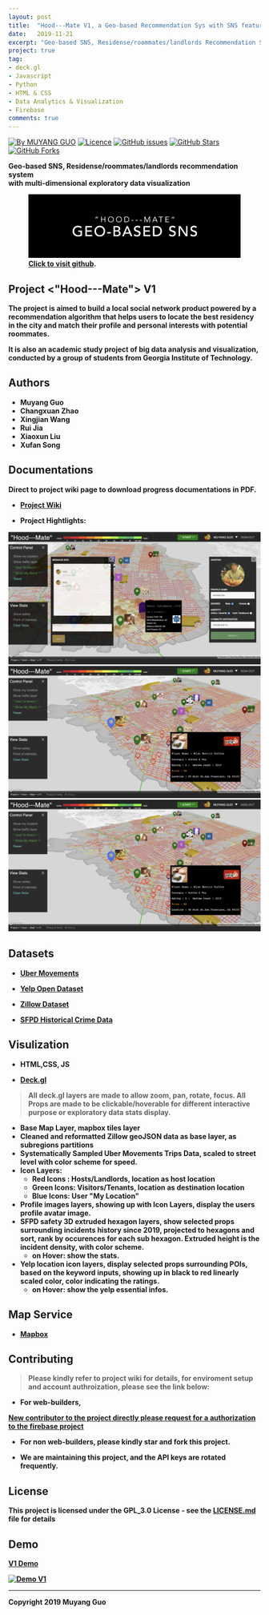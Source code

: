 ```yaml
---
layout: post
title:  "Hood---Mate V1, a Geo-based Recommendation Sys with SNS feature"
date:   2019-11-21
excerpt: "Geo-based SNS, Residense/roommates/landlords Recommendation System, Multi-dimensional exploratory data visualization"
project: true
tag:
- deck.gl
- Javascript
- Python
- HTML & CSS
- Data Analytics & Visualization
- Firebase
comments: true
---
```


[![By MUYANG GUO](https://img.shields.io/badge/by-muyangguo-blue.svg)](https://github.com/MUYANGGUO) [![Licence](https://img.shields.io/badge/license-GPL--3.0-blue.svg)](https://github.com/MUYANGGUO/6242/blob/master/LICENSE) [![GitHub issues](https://img.shields.io/github/issues/MUYANGGUO/6242.svg)](https://github.com/MUYANGGUO/6242/issues/) [![GitHub Stars](https://img.shields.io/github/stars/MUYANGGUO/6242.svg?style=social&label=Star)](https://github.com/MUYANGGUO/6242)[![GitHub Forks](https://img.shields.io/github/forks/MUYANGGUO/6242.svg?style=social&label=Fork)](https://github.com/MUYANGGUO/6242)


<b>Geo-based SNS, Residense/roommates/landlords recommendation system<b><br> 
<b>with multi-dimensional exploratory data visualization<b>

 
<!-- ![title_logo](https://raw.githubusercontent.com/MUYANGGUO/6242/master/readme_images/title_log.png) -->
<figure>
	<a href="https://github.com/MUYANGGUO/6242"><img src="https://raw.githubusercontent.com/MUYANGGUO/6242/master/readme_images/title_log.png"></a>
	<figcaption><a href="https://github.com/MUYANGGUO/6242" title="Github Link">Click to visit github</a>.</figcaption>
</figure>

## Project <"Hood---Mate"> V1

The project is aimed to build a local social network product powered by a recommendation algorithm that helps users to locate the best residency in the city and match their profile and personal interests with potential roommates.

It is also an academic study project of big data analysis and visualization, conducted by a group of students from Georgia Institute of Technology.  

## Authors

* **Muyang Guo**
* **Changxuan Zhao**
* **Xingjian Wang**
* **Rui Jia**
* **Xiaoxun Liu**
* **Xufan Song**

## Documentations

Direct to project wiki page to download progress documentations in PDF. 

- [Project Wiki](https://github.com/MUYANGGUO/6242/wiki)
 
- Project Hightlights:
 
 ![image1](https://raw.githubusercontent.com/MUYANGGUO/6242/master/readme_images/image1.png)
 ![image2](https://raw.githubusercontent.com/MUYANGGUO/6242/master/readme_images/image2.png)
 ![image3](https://raw.githubusercontent.com/MUYANGGUO/6242/master/readme_images/image2.png)

## Datasets

- [Uber Movements](https://movement.uber.com/cities?lang=en-US)

- [Yelp Open Dataset](https://www.yelp.com/dataset)

- [Zillow Dataset](https://www.zillow.com/howto/api/APIOverview.htm)

- [SFPD Historical Crime Data](https://data.sfgov.org/Public-Safety/Police-Department-Incident-Reports-2018-to-Present/wg3w-h783)

## Visulization

- HTML,CSS, JS

- [Deck.gl](https://deck.gl/#/)

> All deck.gl layers are made to allow zoom, pan, rotate, focus. 
> All Props are made to be clickable/hoverable for different interactive purpose or exploratory data stats display.
 
  - Base Map Layer, mapbox tiles layer
  - Cleaned and reformatted Zillow geoJSON data as base layer, as subregions partitions
  - Systematically Sampled Uber Movements Trips Data, scaled to street level with color scheme for speed.
  - Icon Layers:
    - Red Icons : Hosts/Landlords, location as host location
    - Green Icons: Visitors/Tenants, location as destination location
    - Blue Icons: User "My Location"
  - Profile images layers, showing up with Icon Layers, display the users profile avatar image.
  - SFPD safety 3D extruded hexagon layers, show selected props surrounding incidents history since 2019, projected to hexagons and sort, rank by occurences for each sub hexagon. Extruded height is the incident density, with color scheme. 
    - on Hover: show the stats.
  - Yelp location icon layers, display selected props surrounding POIs, based on the keyword inputs, showing up in black to red linearly scaled color, color indicating the ratings. 
    - on Hover: show the yelp essential infos.

## Map Service

- [Mapbox](https://mapbox.com/)

## Contributing

> Please kindly refer to project wiki for details, for enviroment setup and account authroization, please see the link below:

- For web-builders,

[New contributor to the project directly please request for a authorization to the firebase project](https://github.com/MUYANGGUO/6242/wiki/Web-APP-Development-Environment-Setup-Guide)

- For non web-builders, please kindly star and fork this project.

- We are maintaining this project, and the API keys are rotated frequently.

## License

This project is licensed under the GPL_3.0 License - see the [LICENSE.md](/LICENSE) file for details


## Demo
[V1 Demo](https://www.youtube.com/watch?v=lmKRxIYy7Eo)

<a href="https://www.youtube.com/watch?feature=player_embedded&v=lmKRxIYy7Eo
" target="_blank"><img src="https://img.youtube.com/vi/lmKRxIYy7Eo/0.jpg" 
alt="Demo V1"/></a>

---
Copyright 2019 Muyang Guo


